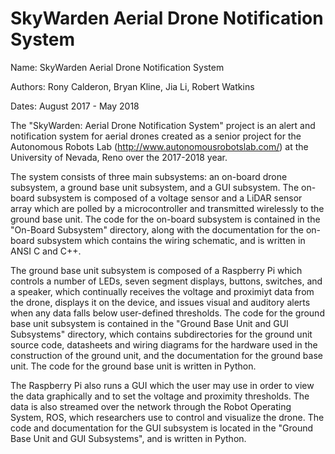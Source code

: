 # SkyWarden Aerial Drone Notification System

Name: SkyWarden Aerial Drone Notification System


Authors: Rony Calderon, Bryan Kline, Jia Li, Robert Watkins


Dates:  August 2017 - May 2018


The "SkyWarden: Aerial Drone Notification System" project is an alert and notification system for aerial drones created as 
a senior project for the Autonomous Robots Lab (http://www.autonomousrobotslab.com/) at the University of Nevada, Reno over the
2017-2018 year.

The system consists of three main subsystems: an on-board drone subsystem, a ground base unit subsystem,
and a GUI subsystem.  The on-board subsystem is composed of a voltage sensor and a LiDAR sensor array which are polled by
a microcontroller and transmitted wirelessly to the ground base unit.  The code for the on-board subsystem is contained in the "On-Board Subsystem" directory, along with the documentation for the on-board subsystem which contains the wiring schematic, and is written in
ANSI C and C++. 

The ground base unit subsystem is composed of a Raspberry Pi which controls a number of LEDs, seven segment displays, buttons, switches, 
and a speaker, which continually receives the voltage and proximiyt data from the drone, displays it on the device, and issues visual and auditory alerts when any data falls below user-defined thresholds.  The code for the ground base unit subsystem is contained in the "Ground Base Unit and GUI Subsystems" directory, which contains subdirectories for the ground unit source code, datasheets and wiring diagrams
for the hardware used in the construction of the ground unit, and the documentation for the ground base unit.  The code for the ground base unit is written in Python.

The Raspberry Pi also runs a GUI which the user may use in order to view the data graphically and to set the voltage and proximity thresholds.  The data is also streamed over the network through the Robot Operating System, ROS, which researchers use to control and visualize the drone.  The code and documentation for the GUI subsystem is located in the "Ground Base Unit and GUI Subsystems", and is written in Python.

